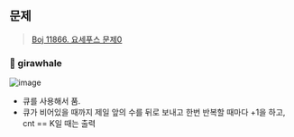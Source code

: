 ## 문제
> [Boj 11866. 요세푸스 문제0](https://www.acmicpc.net/problem/11866)


### :whale: girawhale

![image](https://user-images.githubusercontent.com/48428699/91641398-08e15800-ea5f-11ea-8485-c46169a097bb.png)

- 큐를 사용해서 품.
- 큐가 비어있을 때까지 제일 앞의 수를 뒤로 보내고 한번 반복할 때마다 +1을 하고, cnt == K일 때는 출력